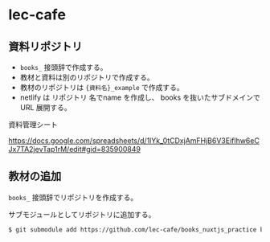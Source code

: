 # lec-cafe

## 資料リポジトリ

- `books_` 接頭辞で作成する。
- 教材と資料は別のリポジトリで作成する。
- 教材のリポジトリは `{資料名}_example` で作成する。
- netlify は リポジトリ 名でname を作成し、 books を抜いたサブドメインで URL 展開する。

資料管理シート

https://docs.google.com/spreadsheets/d/1lYk_0tCDxjAmFHjB6V3Eiflhw6eCJx7TA2jevTap1rM/edit#gid=835900849

## 教材の追加

`books_` 接頭辞でリポジトリを作成する。

サブモジュールとしてリポジトリに追加する。

```bash
$ git submodule add https://github.com/lec-cafe/books_nuxtjs_practice books/nuxtjs_practice
```

